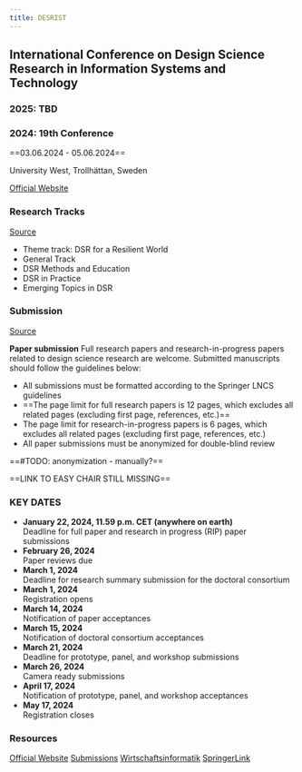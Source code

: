 ```yaml
---
title: DESRIST
---
```


## International Conference on Design Science Research in Information Systems and Technology

### 2025: TBD

### 2024: 19th Conference

==03.06.2024 - 05.06.2024==

University West, Trollhättan, Sweden

[Official Website](https://www.hv.se/om-oss/event-och-konferenser/desrist-2024/)

### Research Tracks

[Source](https://www.hv.se/om-oss/event-och-konferenser/desrist-2024/submissions/research-tracks/)

- Theme track: DSR for a Resilient World
- General Track
- DSR Methods and Education
- DSR in Practice
- Emerging Topics in DSR

### Submission

[Source](https://www.hv.se/om-oss/event-och-konferenser/desrist-2024/submissions/)

**Paper submission**
Full research papers and research-in-progress papers related to design science research are welcome. Submitted manuscripts should follow the guidelines below:

- All submissions must be formatted according to the Springer LNCS guidelines
- ==The page limit for full research papers is 12 pages, which excludes all related pages (excluding first page, references, etc.)==
- The page limit for research-in-progress papers is 6 pages, which excludes all related pages (excluding first page, references, etc.)
- All paper submissions must be anonymized for double-blind review

==#TODO: anonymization - manually?==

==LINK TO EASY CHAIR STILL MISSING==


### KEY DATES

- **January 22, 2024, 11.59 p.m. CET (anywhere on earth)**  
	Deadline for full paper and research in progress (RIP) paper submissions
- **February 26, 2024**  
    Paper reviews due
- **March 1, 2024**  
    Deadline for research summary submission for the doctoral consortium
- **March 1, 2024**  
    Registration opens
- **March 14, 2024**  
    Notification of paper acceptances
- **March 15, 2024**  
    Notification of doctoral consortium acceptances
- **March 21, 2024**  
    Deadline for prototype, panel, and workshop submissions
- **March 26, 2024**  
    Camera ready submissions
- **April 17, 2024**  
    Notification of prototype, panel, and workshop acceptances
- **May 17, 2024**  
    Registration closes

### Resources

[Official Website](https://www.hv.se/om-oss/event-och-konferenser/desrist-2024/)
[Submissions](https://www.hv.se/om-oss/event-och-konferenser/desrist-2024/submissions/)
[Wirtschaftsinformatik](https://wirtschaftsinformatik.de/termine-startseite/19.-desrist-2024)
[SpringerLink](https://link.springer.com/conference/desrist)

